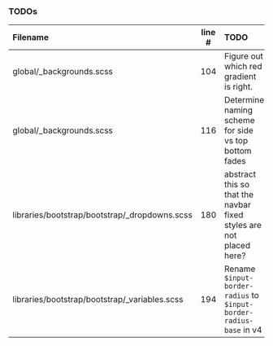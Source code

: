 ### TODOs
| Filename | line # | TODO
|:------|:------:|:------
| global/_backgrounds.scss | 104 | Figure out which red gradient is right.
| global/_backgrounds.scss | 116 | Determine naming scheme for side vs top bottom fades
| libraries/bootstrap/bootstrap/_dropdowns.scss | 180 | abstract this so that the navbar fixed styles are not placed here?
| libraries/bootstrap/bootstrap/_variables.scss | 194 | Rename `$input-border-radius` to `$input-border-radius-base` in v4